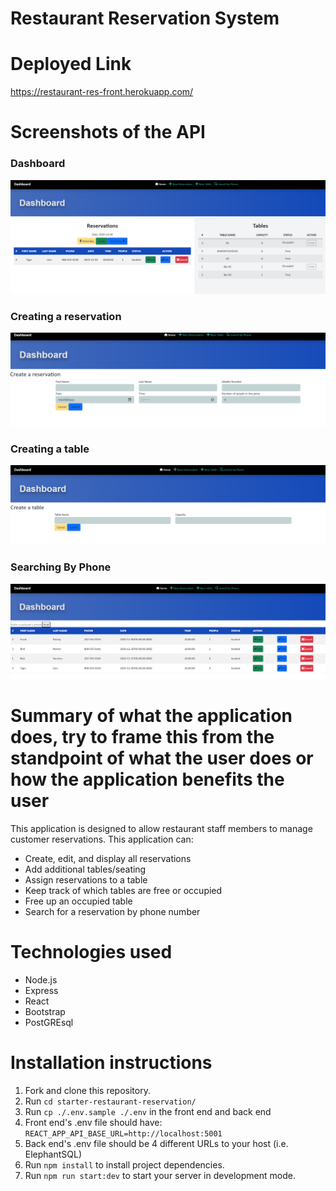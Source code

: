 # Restaurant Reservation System

# Deployed Link
https://restaurant-res-front.herokuapp.com/


# Screenshots of the API
### Dashboard
![Dashboard](/front-end/src/images/Dashboard.PNG?raw=true "Dashboard")

### Creating a reservation
![CreateReservation](/front-end/src/images/CreateReservation.PNG "CreateReservation")

### Creating a table
![CreateTable](/front-end/src/images/CreateTable.PNG "CreateTable")

### Searching By Phone
![SearchingByPhone](/front-end/src/images/Search.PNG "SearchingByPhone")

# Summary of what the application does, try to frame this from the standpoint of what the user does or how the application benefits the user
This application is designed to allow restaurant staff members to manage customer reservations.
This application can:
- Create, edit, and display all reservations
- Add additional tables/seating
- Assign reservations to a table
- Keep track of which tables are free or occupied
- Free up an occupied table
- Search for a reservation by phone number

# Technologies used
- Node.js
- Express
- React
- Bootstrap
- PostGREsql

# Installation instructions

1. Fork and clone this repository.
1. Run `cd starter-restaurant-reservation/`
1. Run `cp ./.env.sample ./.env` in the front end and back end
1. Front end's .env file should have: `REACT_APP_API_BASE_URL=http://localhost:5001`
1. Back end's .env file should be 4 different URLs to your host (i.e. ElephantSQL)
1. Run `npm install` to install project dependencies.
1. Run `npm run start:dev` to start your server in development mode.
